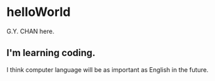 # helloWorld

G.Y. CHAN here.

## I'm learning coding.

I think computer language will be as important as English in the future.
